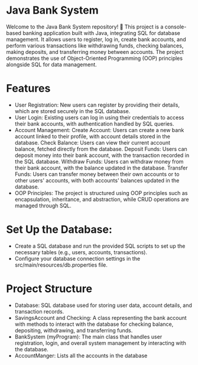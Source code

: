 # Java Bank System

Welcome to the Java Bank System repository! 🏦 This project is a console-based banking application built with Java, integrating SQL for database management. It allows users to register, log in, create bank accounts, and perform various transactions like withdrawing funds, checking balances, making deposits, and transferring money between accounts. The project demonstrates the use of Object-Oriented Programming (OOP) principles alongside SQL for data management.

# Features

- User Registration: New users can register by providing their details, which are stored securely in the SQL database.
- User Login: Existing users can log in using their credentials to access their bank accounts, with authentication handled by SQL queries.
- Account Management:
  Create Account: Users can create a new bank account linked to their profile, with account details stored in the database.
  Check Balance: Users can view their current account balance, fetched directly from the database.
  Deposit Funds: Users can deposit money into their bank account, with the transaction recorded in the SQL database.
  Withdraw Funds: Users can withdraw money from their bank account, with the balance updated in the database.
  Transfer Funds: Users can transfer money between their own accounts or to other users' accounts, with both accounts' balances updated in the database.
- OOP Principles: The project is structured using OOP principles such as encapsulation, inheritance, and abstraction, while CRUD operations are managed through SQL.

# Set Up the Database:

- Create a SQL database and run the provided SQL scripts to set up the necessary tables (e.g., users, accounts, transactions).
- Configure your database connection settings in the src/main/resources/db.properties file.


# Project Structure

- Database: SQL database used for storing user data, account details, and transaction records.
- SavingsAccount and Checking: A class representing the bank account with methods to interact with the database for checking balance, depositing, withdrawing, and transferring funds.
- BankSystem (myProgram): The main class that handles user registration, login, and overall system management by interacting with the database.
- AccountManger: Lists all the accounts in the database
  

 
